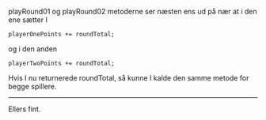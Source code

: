 playRound01 og playRound02 metoderne ser næsten ens ud på nær at i den ene sætter I

    playerOnePoints += roundTotal;

og i den anden

    playerTwoPoints += roundTotal;

Hvis I nu returnerede roundTotal, så kunne I kalde den samme metode for begge spillere.

---

Ellers fint.